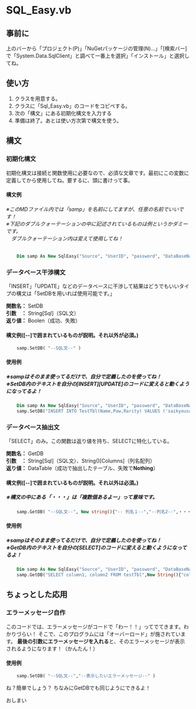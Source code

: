 # SQL_Easy.vb

## 事前に

上のバーから「プロジェクト(P)」「NuGetパッケージの管理(N)...」「[検索バー]で「System.Data.SqlClient」と調べて一番上を選択」「インストール」と選択してね。

## 使い方

 1. クラスを用意する。
 2. クラスに「Sql_Easy.vb」のコードをコピペする。
 3. 次の「構文」にある初期化構文を入力する
 4. 準備は終了。あとは使い方次第で構文を使う。

## 構文

### 初期化構文
初期化構文は接続と関数使用に必要なので、必須な文章です。最初にこの変数に定義してから使用してね。要するに、頭に書けって事。
#### 構文例
###### ※このMDファイル内では「samp」を名前にしてますが、任意の名前でいいです！<br> ※下記のダブルクォーテーションの中に記述されているものは例というかダミーです。<br>　ダブルクォーテーション内は変えて使用してね！
```test.vb
    Dim samp As New SqlEasy("Source", "UserID", "password", "DataBaseName");
   ```

### データベース干渉構文
「INSERT」「UPDATE」などのデータベースに干渉して結果はどうでもいいタイプの構文は「SetDBを用いれば使用可能です。」

**関数名：** SetDB<br>
**引数　：** String\[Sql\]（SQL文）<br>
**返り値：** Boolen（成功、失敗）
#### 構文例(\[-\-\]で囲まれているものが説明。それ以外が必須。)
```test.vb
    samp.SetDB( "--SQL文--" )
   ```
#### 使用例
##### ※sampはそのまま使ってるだけで、自分で定義したのを使ってね！<br>※SetDB内のテキストを自分の\[INSERT\]\[UPDATE\]のコードに変えると動くようになってるよ！
```test.vb
    Dim samp As New SqlEasy("Source", "UserID", "password", "DataBaseName");
    samp.SetDB("INSERT INTO TestTbl(Name,Pow,Rarity) VALUES ('saikyousan1gou',100,'UR')")
   ```

### データベース抽出文
「SELECT」のみ。この関数は返り値を持ち、SELECTに特化している。

**関数名：** GetDB<br>
**引数　：** String\[Sql\]（SQL文）、String()\[Columns\]（列名配列）<br>
**返り値：** DataTable（成功で抽出したテーブル、失敗で**Nothing**）
#### 構文例(\[-\-\]で囲まれているものが説明。それ以外は必須。)
##### ※構文の中にある「・・・」は「複数個あるよー」って意味です。
```test.vb
    samp.GetDB( "--SQL文--", New string(){"-- 列名１--","--列名2--",・・・,"列名n"} )
   ```
#### 使用例
##### ※sampはそのまま使ってるだけで、自分で定義したのを使ってね！<br>※GetDB内のテキストを自分の\[SELECT\]のコードに変えると動くようになってるよ！
```test.vb
    Dim samp As New SqlEasy("Source", "UserID", "password", "DataBaseName");
    samp.GetDB("SELECT column1, column2 FROM testTbl",New String(){"column1","column2"})
   ```

## ちょっとした応用

### エラーメッセージ自作
このコードでは、エラーメッセージがコードで「わー！！」ってでてきます。わかりづらい！
そこで、このプログラムには「オーバーロード」が施されています。
**最後の引数にエラーメッセージを入れる**と、そのエラーメッセージが表示されるようになります！（かんたん！）
#### 使用例
```test.vb
    samp.SetDB( "--SQL文--","--表示したいエラーメッセージ--" )
   ```
ね？簡単でしょう？
ちなみにGetDBでも同じようにできるよ！

おしまい
